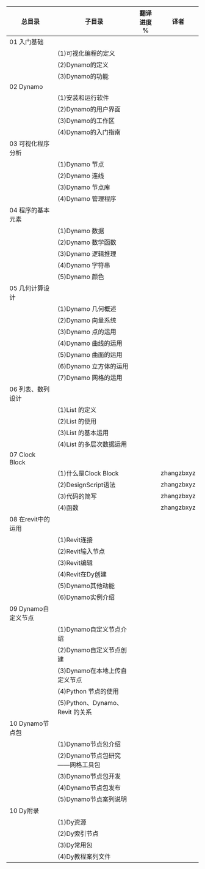 | 总目录        | 子目录        | 翻译进度 %  | 译者 |
| ------------- |-------------|:-----:|:-----:|
|01 入门基础    |||
||(1)可视化编程的定义||
||(2)Dynamo的定义||
||(3)Dynamo的功能||
|02 Dynamo|||
||(1)安装和运行软件||
||(2)Dynamo的用户界面||
||(3)Dynamo的工作区||
||(4)Dynamo的入门指南||
|03 可视化程序分析|||
||(1)Dynamo 节点||
||(2)Dynamo 连线||
||(3)Dynamo 节点库||
||(4)Dynamo 管理程序||
|04 程序的基本元素|||
||(1)Dynamo 数据||
||(2)Dynamo 数学函数||
||(3)Dynamo 逻辑推理||
||(4)Dynamo 字符串||
||(5)Dynamo 颜色||
|05 几何计算设计|||
||(1)Dynamo 几何概述||
||(2)Dynamo 向量系统||
||(3)Dynamo 点的运用||
||(4)Dynamo 曲线的运用||
||(5)Dynamo 曲面的运用||
||(6)Dynamo 立方体的运用||
||(7)Dynamo 网格的运用||
|06 列表、数列设计|||
||(1)List 的定义||
||(2)List 的使用||
||(3)List 的基本运用||
||(4)List 的多层次数据运用||
|07 Clock Block|||
||(1)什么是Clock Block||zhangzbxyz
||(2)DesignScript语法||zhangzbxyz
||(3)代码的简写||zhangzbxyz
||(4)函数||zhangzbxyz
|08 在revit中的运用|||
||(1)Revit连接||
||(2)Revit输入节点||
||(3)Revit编辑||
||(4)Revit在Dy创建||
||(5)Dynamo其他动能||
||(6)Dynamo实例介绍||
|09 Dynamo自定义节点|||
||(1)Dynamo自定义节点介绍||
||(2)Dynamo自定义节点创建||
||(3)Dynamo在本地上传自定义节点||
||(4)Python 节点的使用||
||(5)Python、Dynamo、Revit 的关系||
|10 Dynamo节点包|||
||(1)Dynamo节点包介绍||
||(2)Dynamo节点包研究——网格工具包||
||(3)Dynamo节点包开发||
||(4)Dynamo节点包发布||
||(5)Dynamo节点案列说明||
|10 Dy附录|||
||(1)Dy资源||
||(2)Dy索引节点||
||(3)Dy常用包||
||(4)Dy教程案列文件||



